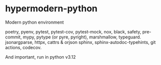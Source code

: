# hypermodern-python
Modern python environment

poetry, pyenv, pytest, pytest-cov, pytest-mock, nox, black, safety, pre-commit, mypy, pytype (or pyre, pyright), marshmallow, typeguard.
jsonargparse, httpx, cattrs & orjson
sphinx, sphinx-autodoc-typehints, git actions, codecov.

And important, run in python v3.12
